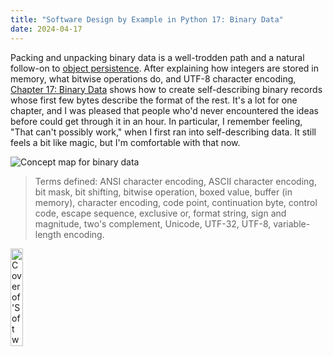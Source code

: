 ```yaml
---
title: "Software Design by Example in Python 17: Binary Data"
date: 2024-04-17
---
```


Packing and unpacking binary data is a well-trodden path
and a natural follow-on to [object persistence][sdxpy_persist].
After explaining how integers are stored in memory,
what bitwise operations do,
and UTF-8 character encoding,
[Chapter 17: Binary Data][sdxpy_binary] shows how to create self-describing binary records
whose first few bytes describe the format of the rest.
It's a lot for one chapter,
and I was pleased that people who'd never encountered the ideas before
could get through it in an hour.
In particular,
I remember feeling, "That can't possibly work," when I first ran into self-describing data.
It still feels a bit like magic,
but I'm comfortable with that now.

<img class="centered" src="@root/sdxpy/binary/concept_map.svg" alt="Concept map for binary data"/>

> Terms defined: ANSI character encoding, ASCII character encoding, bit mask, bit shifting, bitwise operation, boxed value, buffer (in memory), character encoding, code point, continuation byte, control code, escape sequence, exclusive or, format string, sign and magnitude, two's complement, Unicode, UTF-32, UTF-8, variable-length encoding.

<a href="https://www.routledge.com/Software-Design-by-Example-A-Tool-Based-Introduction-with-Python/Wilson/p/book/9781032725215"><img src="@root/sdxpy/sdxpy-cover.png" alt="Cover of 'Software Design by Example'" width="20%" class="centered">
</a>

[sdxpy]: @root/sdxpy/
[sdxpy_binary]: @root/sdxpy/binary/
[sdxpy_persist]: @root/sdxpy/persist/
